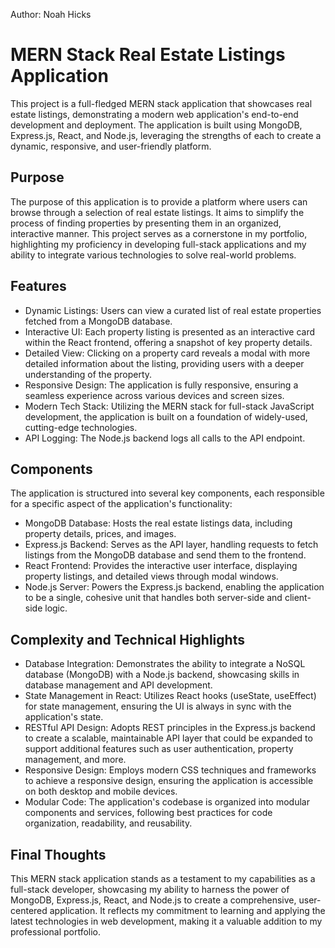 Author: Noah Hicks

# MERN Stack Real Estate Listings Application
This project is a full-fledged MERN stack application that showcases real estate listings, demonstrating a modern web application's end-to-end development and deployment. The application is built using MongoDB, Express.js, React, and Node.js, leveraging the strengths of each to create a dynamic, responsive, and user-friendly platform.

## Purpose
The purpose of this application is to provide a platform where users can browse through a selection of real estate listings. It aims to simplify the process of finding properties by presenting them in an organized, interactive manner. This project serves as a cornerstone in my portfolio, highlighting my proficiency in developing full-stack applications and my ability to integrate various technologies to solve real-world problems.

## Features
- Dynamic Listings: Users can view a curated list of real estate properties fetched from a MongoDB database.
- Interactive UI: Each property listing is presented as an interactive card within the React frontend, offering a snapshot of key property details.
- Detailed View: Clicking on a property card reveals a modal with more detailed information about the listing, providing users with a deeper understanding of the property.
- Responsive Design: The application is fully responsive, ensuring a seamless experience across various devices and screen sizes.
- Modern Tech Stack: Utilizing the MERN stack for full-stack JavaScript development, the application is built on a foundation of widely-used, cutting-edge technologies.
- API Logging: The Node.js backend logs all calls to the API endpoint. 

## Components
The application is structured into several key components, each responsible for a specific aspect of the application's functionality:
- MongoDB Database: Hosts the real estate listings data, including property details, prices, and images.
- Express.js Backend: Serves as the API layer, handling requests to fetch listings from the MongoDB database and send them to the frontend.
- React Frontend: Provides the interactive user interface, displaying property listings, and detailed views through modal windows.
- Node.js Server: Powers the Express.js backend, enabling the application to be a single, cohesive unit that handles both server-side and client-side logic.

## Complexity and Technical Highlights
- Database Integration: Demonstrates the ability to integrate a NoSQL database (MongoDB) with a Node.js backend, showcasing skills in database management and API development.
- State Management in React: Utilizes React hooks (useState, useEffect) for state management, ensuring the UI is always in sync with the application's state.
- RESTful API Design: Adopts REST principles in the Express.js backend to create a scalable, maintainable API layer that could be expanded to support additional features such as user authentication, property management, and more.
- Responsive Design: Employs modern CSS techniques and frameworks to achieve a responsive design, ensuring the application is accessible on both desktop and mobile devices.
- Modular Code: The application's codebase is organized into modular components and services, following best practices for code organization, readability, and reusability.

## Final Thoughts
This MERN stack application stands as a testament to my capabilities as a full-stack developer, showcasing my ability to harness the power of MongoDB, Express.js, React, and Node.js to create a comprehensive, user-centered application. It reflects my commitment to learning and applying the latest technologies in web development, making it a valuable addition to my professional portfolio.